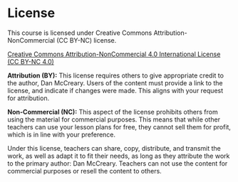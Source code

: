 # License

This course is licensed under Creative Commons Attribution-NonCommercial (CC BY-NC) license.

[Creative Commons Attribution-NonCommercial 4.0 International License (CC BY-NC 4.0)](https://creativecommons.org/licenses/by-nc/4.0/)

**Attribution (BY):** This license requires others to give appropriate credit to the author, Dan McCreary.  Users of the content must provide a link to the license, and indicate if changes were made. This aligns with your request for attribution.

**Non-Commercial (NC):** This aspect of the license prohibits others from using the material for commercial purposes. This means that while other teachers can use your lesson plans for free, they cannot sell them for profit, which is in line with your preference.

Under this license, teachers can share, copy, distribute, and transmit the work, as well as adapt it to fit their needs, as long as they attribute the work to the primary author: Dan McCreary.  Teachers can not use the content for commercial purposes or resell the content to others.